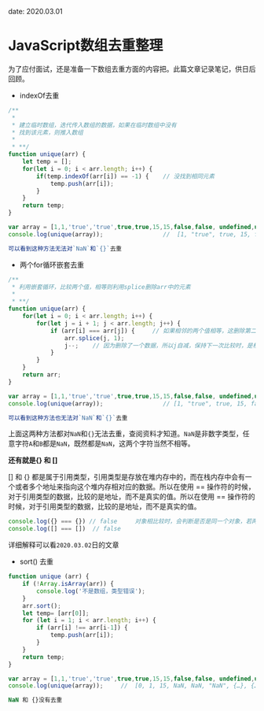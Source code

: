 date: 2020.03.01

# JavaScript数组去重整理

为了应付面试，还是准备一下数组去重方面的内容把。此篇文章记录笔记，供日后回顾。

- indexOf去重

```js
/**
 * 
 * 建立临时数组，迭代传入数组的数据，如果在临时数组中没有
 * 找到该元素，则推入数组
 * 
 * **/
function unique(arr) {
    let temp = [];
    for(let i = 0; i < arr.length; i++) {
        if(temp.indexOf(arr[i]) == -1) {    // 没找到相同元素
            temp.push(arr[i]);
        }
    }
    return temp;
}

var array = [1,1,'true','true',true,true,15,15,false,false, undefined,undefined, null,null, NaN, NaN,'NaN', 0, 0, 'a', 'a',{},{}];
console.log(unique(array));                 //  [1, "true", true, 15, false, undefined, null, NaN, NaN, "NaN", 0, "a", {…}, {…}]

可以看到这种方法无法对`NaN`和`{}`去重
```

- 两个for循环嵌套去重

```js
/**
 * 利用嵌套循环，比较两个值，相等则利用splice删除arr中的元素
 * 
 * **/
function unique(arr) {
    for(let i = 0; i < arr.length; i++) {
        for(let j = i + 1; j < arr.length; j++) {
            if (arr[i] === arr[j]) {     // 如果相邻的两个值相等，这删除第二个，
                arr.splice(j, 1);
                j--;    // 因为删除了一个数据，所以j自减，保持下一次比较时，是相邻的两个值相比较
            }
        }
    }
    return arr;
}

var array = [1,1,'true','true',true,true,15,15,false,false, undefined,undefined, null,null, NaN, NaN,'NaN', 0, 0, 'a', 'a',{},{}];
console.log(unique(array));                 // [1, "true", true, 15, false, undefined, null, NaN, NaN, "NaN", 0, "a", {…}, {…}]

可以看到这种方法也无法对`NaN`和`{}`去重
```

上面这两种方法都对`NaN`和`{}`无法去重，查阅资料才知道。`NaN`是非数字类型，任意字符`A`和`B`都是`NaN`，既然都是`NaN`，这两个字符当然不相等。

**还有就是{} 和 []**

[] 和 {} 都是属于引用类型，引用类型是存放在堆内存中的，而在栈内存中会有一个或者多个地址来指向这个堆内存相对应的数据。所以在使用 == 操作符的时候，对于引用类型的数据，比较的是地址，而不是真实的值。所以在使用 == 操作符的时候，对于引用类型的数据，比较的是地址，而不是真实的值。

 ```js
console.log({} === {}) // false     对象相比较时，会判断是否是同一个对象，若两个操作数指向同一个对象返回true，否则返回false
console.log([] === [])  // false
 ```
详细解释可以看`2020.03.02`日的文章

- sort() 去重

```js
function unique (arr) {
    if (!Array.isArray(arr)) {
        console.log('不是数组，类型错误');
    }
    arr.sort();
    let temp= [arr[0]];
    for (let i = 1; i < arr.length; i++) {
        if (arr[i] !== arr[i-1]) {
            temp.push(arr[i]);
        }
    }
    return temp;
}

var array = [1,1,'true','true',true,true,15,15,false,false, undefined,undefined, null,null, NaN, NaN,'NaN', 0, 0, 'a', 'a',{},{}];
console.log(unique(array));     //  [0, 1, 15, NaN, NaN, "NaN", {…}, {…}, "a", false, null, "true", true, undefined]

NaN 和 {}没有去重
```
